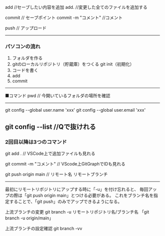 
add //セーブしたい内容を追加
add. //変更した全てのファイルを追加する

commit // セーブポイント
commit -m "コメント" //コメント

push // アップロード

----------------------------------
### パソコンの流れ
1. フォルダを作る
2. gitのローカルリポジトリ（貯蔵庫）をつくる
git init（初期化）
3. コードを書く
4. add
5. commit
----------------------------------

■コマンド
pwd // 今開いているフォルダの場所を確認

----------------------------------
git config --global user.name 'xxx'
git config --global user.email 'xxx'

git config --list //Qで抜けれる
----------------------------------

### 2回目以降は3つのコマンド
git add .
// VSCode上で追加ファイルも見れる

git commit -m "コメント"
// VScode上GitGraphでIDも見れる

git push origin main
// リモート名 リモートブランチ

---------
最初にリモートリポジトリにアップする時に「-u」を付け忘れると、
毎回アップの際は「git push origin main」とつける必要がある。
これをブランチ名を指定することで、「git push」のみでアップできるようになる。

上流ブランチの変更
git branch -u リモートリポジトリ名/ブランチ名
「git branch -u origin/main」

上流ブランチの設定確認
git branch -vv
